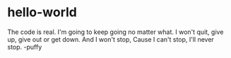 # hello-world
The code is real.
I'm going to keep going no matter what. I won't quit, give up, give out or get down. And I won't stop, Cause I can't stop, I'll never stop. -puffy
